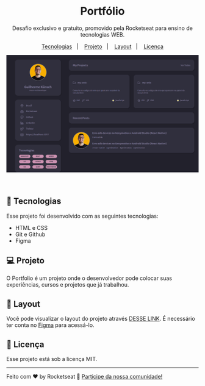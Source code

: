 <h1 align="center"> Portfólio </h1>

<p align="center">
Desafio exclusivo e gratuito, promovido pela Rocketseat para ensino de tecnologias WEB.
</p>

<p align="center">
  <a href="#-tecnologias">Tecnologias</a>&nbsp;&nbsp;&nbsp;|&nbsp;&nbsp;&nbsp;
  <a href="#-projeto">Projeto</a>&nbsp;&nbsp;&nbsp;|&nbsp;&nbsp;&nbsp;
  <a href="#-layout">Layout</a>&nbsp;&nbsp;&nbsp;|&nbsp;&nbsp;&nbsp;
  <a href="#memo-licença">Licença</a>
</p>

<p align="center">
  <img alt="projeto DevLinks" src=".github/projeto.png">
</p>

<br>

## 🚀 Tecnologias

Esse projeto foi desenvolvido com as seguintes tecnologias:

- HTML e CSS
- Git e Github
- Figma

## 💻 Projeto

O Portfolio é um projeto onde o desenvolvedor pode colocar suas experiências, cursos e projetos que já trabalhou.

## 🔖 Layout

Você pode visualizar o layout do projeto através [DESSE LINK](<https://www.figma.com/file/tA8T2rG8abyrbK3y0k5067/Portfolio-%E2%80%A2-Desafio-Discover-(Community)?type=design&node-id=10662-556&mode=design&t=7pF2yW4ZA72mjoKn-0>). É necessário ter conta no [Figma](https://figma.com) para acessá-lo.

## :memo: Licença

Esse projeto está sob a licença MIT.

---

Feito com ♥ by Rocketseat :wave: [Participe da nossa comunidade!](https://discord.gg/rocketseat)
